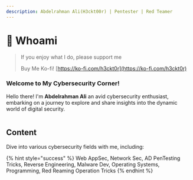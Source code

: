 ```yaml
---
description: Abdelrahman Ali(H3ckt00r) | Pentester | Red Teamer
---
```


# 🥷 Whoami

> If you enjoy what I do, please support me
>
> Buy Me Ko-fi! [https://ko-fi.com/h3ckt0r](https://ko-fi.com/h3ckt0r)

### Welcome to My Cybersecurity Corner! <a href="#welcome-to-my-cybersecurity-corner" id="welcome-to-my-cybersecurity-corner"></a>

Hello there! I'm **Abdelrahman Ali** an avid cybersecurity enthusiast, embarking on a journey to explore and share insights into the dynamic world of digital security.

<figure><img src="https://media.giphy.com/media/3oEjHWpiVIOGXT5l9m/giphy.gif" alt=""><figcaption></figcaption></figure>

## Content <a href="#content" id="content"></a>

Dive into various cybersecurity fields with me, including:

{% hint style="success" %}
&#x20;Web AppSec, Network Sec, AD PenTesting Tricks, Reverse Engineering, Malware Dev, Operating Systems,   Programming, Red Reaming Operation Tricks
{% endhint %}


